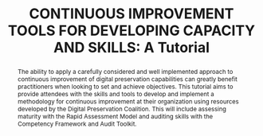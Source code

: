 ---
abstract: The ability to apply a carefully considered and well implemented approach
  to continuous improvement of digital preservation capabilities can greatly benefit
  practitioners when looking to set and achieve objectives. This tutorial aims to
  provide attendees with the skills and tools to develop and implement a methodology
  for continuous improvement at their organization using resources developed by the
  Digital Preservation Coalition. This will include assessing maturity with the Rapid
  Assessment Model and auditing skills with the Competency Framework and Audit Toolkit.
creators:
- Sharon McMeekin
- Jenny Mitcham
- Amy Currie
date: null
document_url: https://www.ideals.illinois.edu/items/128259/bitstreams/428883/data.pdf
grand_parent: iPRES
institutions: []
keywords:
- maturity modelling
- skills
- good practice
- continuous development
- benchmarking
landing_page_url: https://hdl.handle.net/2142/121055
language: eng
layout: publication
license: CC-BY 4.0 International
notes_url: null
parent: iPRES 2023
publication_type: paper
size: null
slides_url: null
source_name: iPRES
stream_url: null
title: 'CONTINUOUS IMPROVEMENT TOOLS FOR DEVELOPING CAPACITY AND SKILLS: A Tutorial'
year: 2023
---